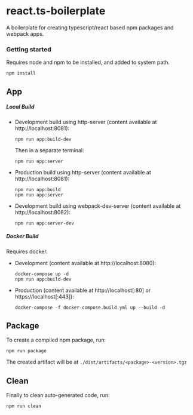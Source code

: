 # react.ts-boilerplate

A boilerplate for creating typescript/react based npm packages and webpack apps.

### Getting started

Requires node and npm to be installed, and added to system path.

```
npm install
```

## App

##### Local Build

* Development build using http-server (content available at http://localhost:8081):

    ```
    npm run app:build-dev
    ```
    
    Then in a separate terminal:
    
    ```
    npm run app:server
    ```

* Production build using http-server (content available at http://localhost:8081):

    ```
    npm run app:build
    npm run app:server
    ```

* Development build using webpack-dev-server (content available at http://localhost:8082):

    ```
    npm run app:server-dev
    ```

##### Docker Build

Requires docker.

* Development (content available at http://localhost:8080):

    ```
    docker-compose up -d
    npm run app:build-dev
    ```

* Production (content available at http://localhost[:80] or https://localhost[:443]):

    ```
    docker-compose -f docker-compose.build.yml up --build -d
    ```

## Package

To create a compiled npm package, run:

```
npm run package
```

The created artifact will be at `./dist/artifacts/<package>-<version>.tgz`

## Clean

Finally to clean auto-generated code, run:

```
npm run clean
```
